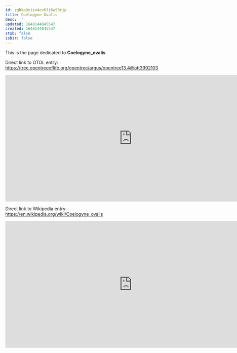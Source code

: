 ```yaml
---
id: zghkp9xizx4cv63j6w55rjp
title: Coelogyne Ovalis
desc: ''
updated: 1648144045547
created: 1648144045547
stub: false
isDir: false
---
```

This is the page dedicated to **Coelogyne_ovalis**


Direct link to OTOL entry: https://tree.opentreeoflife.org/opentree/argus/opentree13.4@ott3992103



<html>
    <body>
    <iframe src="https://tree.opentreeoflife.org/opentree/argus/opentree13.4@ott3992103"
    width="800" height="400" frameborder="0" allowfullscreen> </iframe>
    </body>
</html>
    


Direct link to Wikipedia entry: https://en.wikipedia.org/wiki/Coelogyne_ovalis



<html>
    <body>
    <iframe src="https://en.wikipedia.org/wiki/Coelogyne_ovalis"
    width="800" height="400" frameborder="0" allowfullscreen> </iframe>
    </body>
</html>
    
